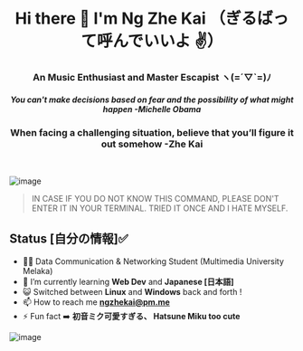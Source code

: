 <h1 align = "center"> Hi there 👋  I'm Ng Zhe Kai  （ぎるばって呼んでいいよ ✌️） <br> </h1>
<h3 align="center">An Music Enthusiast and Master Escapist ヽ(=´▽`=)ﾉ</h3>
<h4 align="center"> <i>You can't make decisions based on fear and the possibility of what might happen -Michelle Obama </i> </h4>
<h3 align="center"> When facing a challenging situation, believe that you’ll figure it out somehow -Zhe Kai </h3>

<br>
<!-- ![I use Arch Btw meme](https://user-images.githubusercontent.com/61905056/149971902-eebed49a-bc04-45a4-a03a-55ad8b3c04c0.png)  -->
<!-- ![I use Arch Btw meme](https://user-images.githubusercontent.com/61905056/149975978-96b30e54-f15e-4f28-8e32-fa1cc712a4f0.png) -->


<!-- <img src="https://user-images.githubusercontent.com/61905056/149977279-208529d9-29d4-438e-a10c-0c1ea3236a2e.png" width=500 height=550/> -->

<!-- > In case if you do not know the meme, visit https://knowyourmeme.com/memes/btw-i-use-arch -->

<!-- <details><summary>Disclaimer</summary> Just a joke, please do not take it seriously! Btw I don't use Arch! </details> -->

<!-- <hr> -->

![image](https://user-images.githubusercontent.com/61905056/165331553-c7455577-06b3-4ec8-b72c-808dd8091877.png)
> IN CASE IF YOU DO NOT KNOW THIS COMMAND, PLEASE DON'T ENTER IT IN YOUR TERMINAL. TRIED IT ONCE AND I HATE MYSELF.

## Status [自分の情報]✅
- 🙍‍♂️ Data Communication & Networking Student (Multimedia University Melaka)
- 🌱 I’m currently learning **Web Dev** and **Japanese [日本語]**
- 😺 Switched between **Linux** and **Windows** back and forth !
- 📫 How to reach me <a href="mailto:ngzhekai@pm.me">**ngzhekai@pm.me** </a>
- ⚡ Fun fact :arrow_right:  **初音ミク可愛すぎる、 Hatsune Miku too cute**

![image](https://user-images.githubusercontent.com/61905056/165332700-d0be53f6-171c-40be-9e4c-874cafd34252.png)

<!--
**ngzhekai/ngzhekai** is a ✨ _special_ ✨ repository because its `README.md` (this file) appears on your GitHub profile.
- <details> <summary> 📫 How to reach me </summary> <a href="mailto:ngzhekai@gmail.com">ngzhekai@gmail.com </a></details>
Here are some ideas to get you started:

- 🔭 I’m currently working on ...
- 🌱 I’m currently learning ...
- 👯 I’m looking to collaborate on ...
- 🤔 I’m looking for help with ...
- 💬 Ask me about ...
- 📫 How to reach me: ...
- 😄 Pronouns: ...
- ⚡ Fun fact: ...
-->
